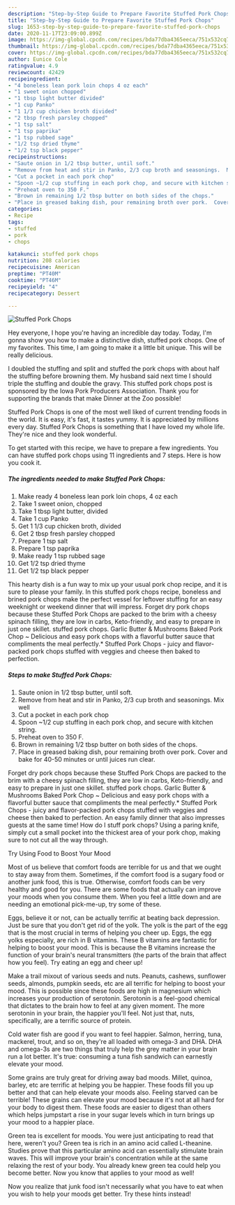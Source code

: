 ```yaml
---
description: "Step-by-Step Guide to Prepare Favorite Stuffed Pork Chops"
title: "Step-by-Step Guide to Prepare Favorite Stuffed Pork Chops"
slug: 1653-step-by-step-guide-to-prepare-favorite-stuffed-pork-chops
date: 2020-11-17T23:09:00.899Z
image: https://img-global.cpcdn.com/recipes/bda77dba4365eeca/751x532cq70/stuffed-pork-chops-recipe-main-photo.jpg
thumbnail: https://img-global.cpcdn.com/recipes/bda77dba4365eeca/751x532cq70/stuffed-pork-chops-recipe-main-photo.jpg
cover: https://img-global.cpcdn.com/recipes/bda77dba4365eeca/751x532cq70/stuffed-pork-chops-recipe-main-photo.jpg
author: Eunice Cole
ratingvalue: 4.9
reviewcount: 42429
recipeingredient:
- "4 boneless lean pork loin chops 4 oz each"
- "1 sweet onion chopped"
- "1 tbsp light butter divided"
- "1 cup Panko"
- "1 1/3 cup chicken broth divided"
- "2 tbsp fresh parsley chopped"
- "1 tsp salt"
- "1 tsp paprika"
- "1 tsp rubbed sage"
- "1/2 tsp dried thyme"
- "1/2 tsp black pepper"
recipeinstructions:
- "Saute onion in 1/2 tbsp butter, until soft."
- "Remove from heat and stir in Panko, 2/3 cup broth and seasonings.  Mix well"
- "Cut a pocket in each pork chop"
- "Spoon ~1/2 cup stuffing in each pork chop, and secure with kitchen string."
- "Preheat oven to 350 F."
- "Brown in remaining 1/2 tbsp butter on both sides of the chops."
- "Place in greased baking dish, pour remaining broth over pork.  Cover and bake for 40-50 minutes or until juices run clear."
categories:
- Recipe
tags:
- stuffed
- pork
- chops

katakunci: stuffed pork chops 
nutrition: 208 calories
recipecuisine: American
preptime: "PT40M"
cooktime: "PT46M"
recipeyield: "4"
recipecategory: Dessert

---
```



![Stuffed Pork Chops](https://img-global.cpcdn.com/recipes/bda77dba4365eeca/751x532cq70/stuffed-pork-chops-recipe-main-photo.jpg)

Hey everyone, I hope you're having an incredible day today. Today, I'm gonna show you how to make a distinctive dish, stuffed pork chops. One of my favorites. This time, I am going to make it a little bit unique. This will be really delicious.

I doubled the stuffing and split and stuffed the pork chops with about half the stuffing before browning them. My husband said next time I should triple the stuffing and double the gravy. This stuffed pork chops post is sponsored by the Iowa Pork Producers Association. Thank you for supporting the brands that make Dinner at the Zoo possible!

Stuffed Pork Chops is one of the most well liked of current trending foods in the world. It is easy, it's fast, it tastes yummy. It is appreciated by millions every day. Stuffed Pork Chops is something that I have loved my whole life. They're nice and they look wonderful.


To get started with this recipe, we have to prepare a few ingredients. You can have stuffed pork chops using 11 ingredients and 7 steps. Here is how you cook it.

<!--inarticleads1-->

##### The ingredients needed to make Stuffed Pork Chops:

1. Make ready 4 boneless lean pork loin chops, 4 oz each
1. Take 1 sweet onion, chopped
1. Take 1 tbsp light butter, divided
1. Take 1 cup Panko
1. Get 1 1/3 cup chicken broth, divided
1. Get 2 tbsp fresh parsley chopped
1. Prepare 1 tsp salt
1. Prepare 1 tsp paprika
1. Make ready 1 tsp rubbed sage
1. Get 1/2 tsp dried thyme
1. Get 1/2 tsp black pepper


This hearty dish is a fun way to mix up your usual pork chop recipe, and it is sure to please your family. In this stuffed pork chops recipe, boneless and brined pork chops make the perfect vessel for leftover stuffing for an easy weeknight or weekend dinner that will impress. Forget dry pork chops because these Stuffed Pork Chops are packed to the brim with a cheesy spinach filling, they are low in carbs, Keto-friendly, and easy to prepare in just one skillet. stuffed pork chops. Garlic Butter &amp; Mushrooms Baked Pork Chop ~ Delicious and easy pork chops with a flavorful butter sauce that compliments the meal perfectly.* Stuffed Pork Chops - juicy and flavor-packed pork chops stuffed with veggies and cheese then baked to perfection. 

<!--inarticleads2-->

##### Steps to make Stuffed Pork Chops:

1. Saute onion in 1/2 tbsp butter, until soft.
1. Remove from heat and stir in Panko, 2/3 cup broth and seasonings.  Mix well
1. Cut a pocket in each pork chop
1. Spoon ~1/2 cup stuffing in each pork chop, and secure with kitchen string.
1. Preheat oven to 350 F.
1. Brown in remaining 1/2 tbsp butter on both sides of the chops.
1. Place in greased baking dish, pour remaining broth over pork.  Cover and bake for 40-50 minutes or until juices run clear.


Forget dry pork chops because these Stuffed Pork Chops are packed to the brim with a cheesy spinach filling, they are low in carbs, Keto-friendly, and easy to prepare in just one skillet. stuffed pork chops. Garlic Butter &amp; Mushrooms Baked Pork Chop ~ Delicious and easy pork chops with a flavorful butter sauce that compliments the meal perfectly.* Stuffed Pork Chops - juicy and flavor-packed pork chops stuffed with veggies and cheese then baked to perfection. An easy family dinner that also impresses guests at the same time! How do I stuff pork chops? Using a paring knife, simply cut a small pocket into the thickest area of your pork chop, making sure to not cut all the way through. 

Try Using Food to Boost Your Mood


Most of us believe that comfort foods are terrible for us and that we ought to stay away from them. Sometimes, if the comfort food is a sugary food or another junk food, this is true. Otherwise, comfort foods can be very healthy and good for you. There are some foods that actually can improve your moods when you consume them. When you feel a little down and are needing an emotional pick-me-up, try some of these.

Eggs, believe it or not, can be actually terrific at beating back depression. Just be sure that you don't get rid of the yolk. The yolk is the part of the egg that is the most crucial in terms of helping you cheer up. Eggs, the egg yolks especially, are rich in B vitamins. These B vitamins are fantastic for helping to boost your mood. This is because the B vitamins increase the function of your brain's neural transmitters (the parts of the brain that affect how you feel). Try eating an egg and cheer up!

Make a trail mixout of various seeds and nuts. Peanuts, cashews, sunflower seeds, almonds, pumpkin seeds, etc are all terrific for helping to boost your mood. This is possible since these foods are high in magnesium which increases your production of serotonin. Serotonin is a feel-good chemical that dictates to the brain how to feel at any given moment. The more serotonin in your brain, the happier you'll feel. Not just that, nuts, specifically, are a terrific source of protein.

Cold water fish are good if you want to feel happier. Salmon, herring, tuna, mackerel, trout, and so on, they're all loaded with omega-3 and DHA. DHA and omega-3s are two things that truly help the grey matter in your brain run a lot better. It's true: consuming a tuna fish sandwich can earnestly elevate your mood. 

Some grains are truly great for driving away bad moods. Millet, quinoa, barley, etc are terrific at helping you be happier. These foods fill you up better and that can help elevate your moods also. Feeling starved can be terrible! These grains can elevate your mood because it's not at all hard for your body to digest them. These foods are easier to digest than others which helps jumpstart a rise in your sugar levels which in turn brings up your mood to a happier place.

Green tea is excellent for moods. You were just anticipating to read that here, weren't you? Green tea is rich in an amino acid called L-theanine. Studies prove that this particular amino acid can essentially stimulate brain waves. This will improve your brain's concentration while at the same relaxing the rest of your body. You already knew green tea could help you become better. Now you know that applies to your mood as well!

Now you realize that junk food isn't necessarily what you have to eat when you wish to help your moods get better. Try  these hints  instead!

